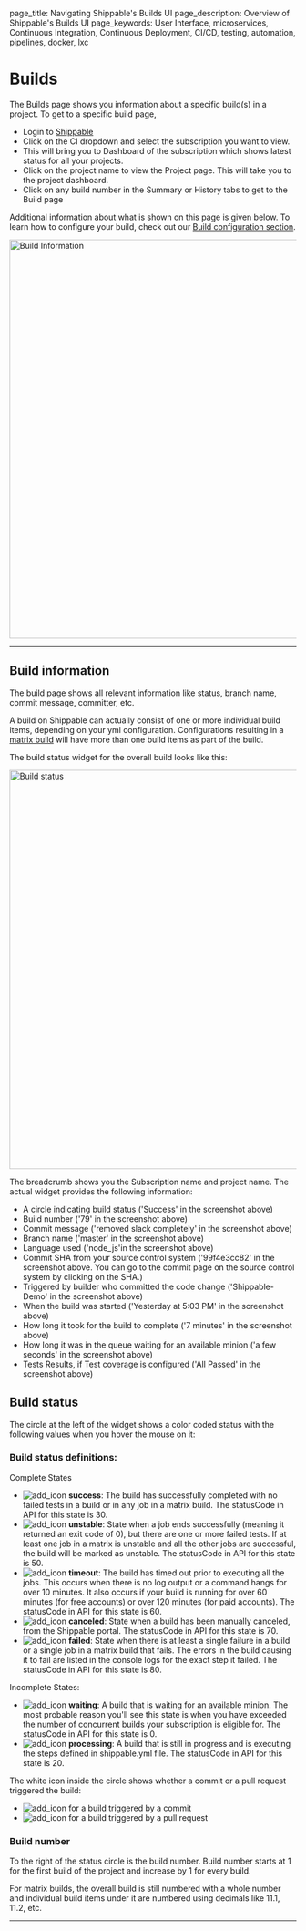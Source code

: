 page_title: Navigating Shippable's Builds UI
page_description: Overview of Shippable's Builds UI
page_keywords: User Interface, microservices, Continuous Integration, Continuous Deployment, CI/CD, testing, automation, pipelines, docker, lxc

# Builds

The Builds page shows you information about a specific build(s) in a project. To
get to a specific build page,

- Login to [Shippable](https://app.shippable.com)
- Click on the CI dropdown and select the subscription you want to view.
- This will bring you to Dashboard of the subscription which shows latest status
for all your projects.
- Click on the project name to view the Project page. This will take you to the
project dashboard.
- Click on any build number in the Summary or History tabs to get to the Build page

Additional information about what is shown on this page is given below. To learn
how to configure your build, check out our [Build configuration section](/ci/shippableyml).

<img src="../../images/builds/dashboardMv.gif" alt="Build Information" style="width:700px;"/>

---

## Build information
The build page shows all relevant information like status, branch name, commit
message, committer, etc.

A build on Shippable can actually consist of one or more individual build items,
depending on your yml configuration. Configurations resulting in a
[matrix build](/ci/advancedOptions/matrixBuilds) will
have more than one build items as part of the build.

The build status widget for the overall build looks like this:

<img src="../../images/builds/status.png" alt="Build status" style="width:700px;"/>

The breadcrumb shows you the Subscription name and project name. The actual widget
provides the following information:

- A circle indicating build status ('Success' in the screenshot above)
- Build number ('79' in the screenshot above)
- Commit message ('removed slack completely' in the screenshot above)
- Branch name ('master' in the screenshot above)
- Language used ('node_js'in the screenshot above)
- Commit SHA from your source control system ('99f4e3cc82' in the screenshot above.
You can go to the commit page on the source control system by clicking on the SHA.)
- Triggered by builder who committed the code change ('Shippable-Demo' in the
screenshot above)
- When the build was started ('Yesterday at 5:03 PM' in the screenshot above)
- How long it took for the build to complete ('7 minutes' in the screenshot above)
- How long it was in the queue waiting for an available minion ('a few seconds'
in the screenshot above)
- Tests Results, if Test coverage is configured ('All Passed' in the screenshot
above)

## Build status

The circle at the left of the widget shows a color coded status with the following
values when you hover the mouse on it:

### Build status definitions:
Complete States

- ![add_icon](images/builds/buildSuccess.png) **success**: The build has successfully
completed with no failed tests in a build or in any job in a matrix build. The
statusCode in API for this state is 30.
- ![add_icon](images/builds/buildUnstable.png) **unstable**: State when a job ends
successfully (meaning it returned an exit code of 0), but there are one or more
failed tests. If at least one job in a matrix is unstable and all the other jobs
are successful, the build will be marked as unstable. The statusCode in API for
this state is 50.
- ![add_icon](images/builds/buildTimeout.png) **timeout**: The build has timed out
prior to executing all the jobs. This occurs  when there is no log output or a
command hangs for over 10 minutes. It also occurs if your build is running for
over 60 minutes (for free accounts) or over 120 minutes (for paid accounts). The
statusCode in API for this state is 60.
- ![add_icon](images/builds/buildCancelled.png) **canceled**: State when a build
has been manually canceled, from the Shippable portal. The statusCode in API for
this state is 70.
- ![add_icon](images/builds/buildFailed.png) **failed**: State when there is at
least a single failure in a build or a single job in a matrix build that fails.
The errors in the build causing it to fail are listed in the console logs for the
exact step it failed. The statusCode in API for this state is 80.

Incomplete States:

- ![add_icon](images/builds/buildWaiting.png) **waiting**: A build that is waiting
for an available minion. The most probable reason you'll see this state is when
you have exceeded the number of concurrent builds your subscription is eligible for.
The statusCode in API for this state is 0.
- ![add_icon](images/builds/buildProcessing.png) **processing**: A build that is
still in progress and is executing the steps defined in shippable.yml file. The
statusCode in API for this state is 20.


The white icon inside the circle shows whether a commit or a pull request triggered
the build:

- ![add_icon](images/builds/buildCommit.png) for a build triggered by a commit
- ![add_icon](images/builds/buildPR.png) for a build triggered by a pull request


### Build number
To the right of the status circle is the build number. Build number starts at 1
for the first build of the project and increase by 1 for every build.

For matrix builds, the overall build is still numbered with a whole number and
individual build items under it are numbered using decimals like 11.1, 11.2, etc.

---
